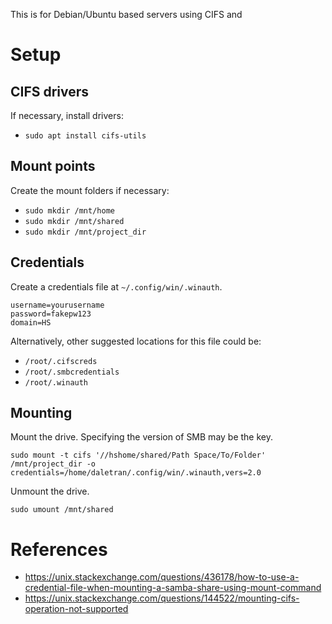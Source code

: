 This is for Debian/Ubuntu based servers using CIFS and 

# Setup
## CIFS drivers
If necessary, install drivers:
* `sudo apt install cifs-utils`

## Mount points
Create the mount folders if necessary:
* `sudo mkdir /mnt/home`
* `sudo mkdir /mnt/shared`
* `sudo mkdir /mnt/project_dir`


## Credentials
Create a credentials file at `~/.config/win/.winauth`. 

```
username=yourusername
password=fakepw123
domain=HS
```

Alternatively, other suggested locations for this file could be:

* `/root/.cifscreds`
* `/root/.smbcredentials`
* `/root/.winauth`

## Mounting

Mount the drive. Specifying the version of SMB may be the key.

```
sudo mount -t cifs '//hshome/shared/Path Space/To/Folder' /mnt/project_dir -o credentials=/home/daletran/.config/win/.winauth,vers=2.0

```

Unmount the drive.

```
sudo umount /mnt/shared
```


# References
* https://unix.stackexchange.com/questions/436178/how-to-use-a-credential-file-when-mounting-a-samba-share-using-mount-command
* https://unix.stackexchange.com/questions/144522/mounting-cifs-operation-not-supported